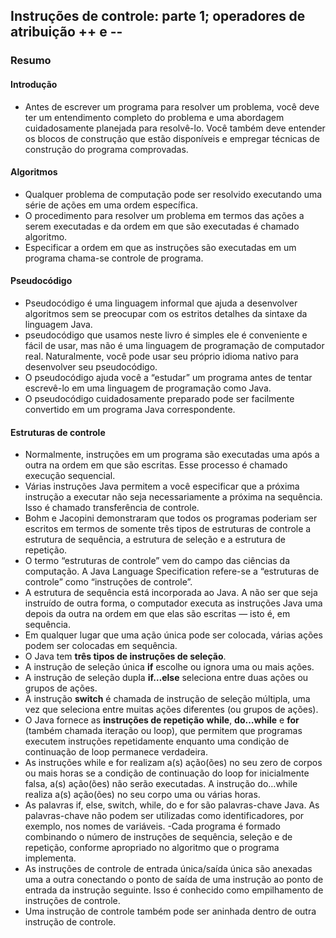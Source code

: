 ## Instruções de controle: parte 1; operadores de atribuição ++ e --

### Resumo

#### Introdução

- Antes de escrever um programa para resolver um problema, você deve ter um entendimento completo do problema e uma abordagem cuidadosamente
planejada para resolvê-lo. Você também deve entender os blocos de construção que estão disponíveis e empregar técnicas de construção
do programa comprovadas.

#### Algoritmos

- Qualquer problema de computação pode ser resolvido executando uma série de ações em uma ordem específica.
- O procedimento para resolver um problema em termos das ações a serem executadas e da ordem em que são executadas é chamado algoritmo.
- Especificar a ordem em que as instruções são executadas em um programa chama-se controle de programa.

#### Pseudocódigo

- Pseudocódigo é uma linguagem informal que ajuda a desenvolver algoritmos sem se preocupar com os estritos detalhes da sintaxe da linguagem
Java.
- pseudocódigo que usamos neste livro é simples ele é conveniente e fácil de usar, mas não é uma linguagem de programação de computador
real. Naturalmente, você pode usar seu próprio idioma nativo para desenvolver seu pseudocódigo.
- O pseudocódigo ajuda você a “estudar” um programa antes de tentar escrevê-lo em uma linguagem de programação como Java.
- O pseudocódigo cuidadosamente preparado pode ser facilmente convertido em um programa Java correspondente.

#### Estruturas de controle

- Normalmente, instruções em um programa são executadas uma após a outra na ordem em que são escritas. Esse processo é chamado execução
sequencial.
- Várias instruções Java permitem a você especificar que a próxima instrução a executar não seja necessariamente a próxima na sequência. Isso
é chamado transferência de controle.
- Bohm e Jacopini demonstraram que todos os programas poderiam ser escritos em termos de somente três tipos de estruturas de controle a
estrutura de sequência, a estrutura de seleção e a estrutura de repetição.
- O termo “estruturas de controle” vem do campo das ciências da computação. A Java Language Specification refere-se a “estruturas de controle”
como “instruções de controle”.
- A estrutura de sequência está incorporada ao Java. A não ser que seja instruído de outra forma, o computador executa as instruções Java uma
depois da outra na ordem em que elas são escritas — isto é, em sequência.
- Em qualquer lugar que uma ação única pode ser colocada, várias ações podem ser colocadas em sequência.
- O Java tem **três tipos de instruções de seleção**.
- A instrução de seleção única **if** escolhe ou ignora uma ou mais ações.
- A instrução de seleção dupla **if…else** seleciona entre duas ações ou grupos de ações.
- A instrução **switch** é chamada de instrução de seleção múltipla, uma vez que seleciona entre muitas ações diferentes (ou grupos de ações).
- O Java fornece as **instruções de repetição** **while**, **do…while** e **for** (também chamada iteração ou loop), que permitem que programas executem
instruções repetidamente enquanto uma condição de continuação de loop permanece verdadeira.
- As instruções while e for realizam a(s) ação(ões) no seu zero de corpos ou mais horas se a condição de continuação do loop for inicialmente
falsa, a(s) ação(ões) não serão executadas. A instrução do…while realiza a(s) ação(ões) no seu corpo uma ou várias horas.
- As palavras if, else, switch, while, do e for são palavras-chave Java. As palavras-chave não podem ser utilizadas como identificadores,
por exemplo, nos nomes de variáveis.
-Cada programa é formado combinando o número de instruções de sequência, seleção e de repetição, conforme apropriado no algoritmo que o
programa implementa.
- As instruções de controle de entrada única/saída única são anexadas uma a outra conectando o ponto de saída de uma instrução ao ponto de
entrada da instrução seguinte. Isso é conhecido como empilhamento de instruções de controle.
- Uma instrução de controle também pode ser aninhada dentro de outra instrução de controle.
